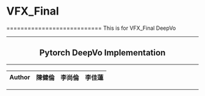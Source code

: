 # VFX_Final
===========================
This is for VFX_Final DeepVo
****
## <center>Pytorch DeepVo Implementation</center>
****
|Author|陳健倫|李尚倫|李佳蓮|
|---|---|---|---|
****
